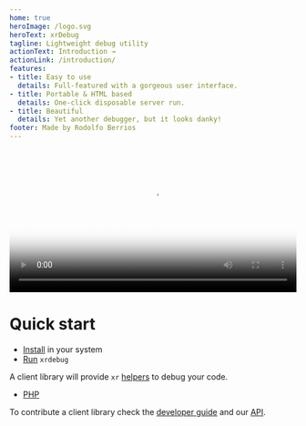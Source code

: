 ```yaml
---
home: true
heroImage: /logo.svg
heroText: xrDebug
tagline: Lightweight debug utility
actionText: Introduction →
actionLink: /introduction/
features:
- title: Easy to use
  details: Full-featured with a gorgeous user interface.
- title: Portable & HTML based
  details: One-click disposable server run.
- title: Beautiful
  details: Yet another debugger, but it looks danky!
footer: Made by Rodolfo Berrios
---
```


<video width="100%" poster="./src/social/github.jpg" controls>
    <source src="./src/video/cremino.mp4" type="video/mp4">
</video>

# Quick start

* [Install](introduction/installation.md) in your system
* [Run](running/README.md) `xrdebug`

A client library will provide `xr` [helpers](helpers/README.md) to debug your code.

* [PHP](clients/php.md)

To contribute a client library check the [developer guide]() and our [API](developer/api.md).
